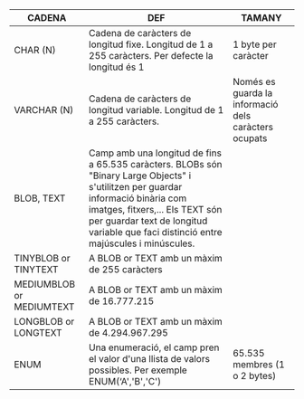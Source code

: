 
| CADENA                   | DEF                                                                                                                                                                                                                                                           | TAMANY                                               |
| ------------------------ | ------------------------------------------------------------------------------------------------------------------------------------------------------------------------------------------------------------------------------------------------------------- | ---------------------------------------------------- |
| CHAR (N)                 | Cadena de caràcters de longitud fixe. Longitud de 1 a 255 caràcters. Per defecte la longitud és 1                                                                                                                                                             | 1 byte per caràcter                                  |
| VARCHAR (N)              | Cadena de caràcters de longitud variable. Longitud de 1 a 255 caràcters.                                                                                                                                                                                      | Només es guarda la informació dels caràcters ocupats |
| BLOB, TEXT               | Camp amb una longitud de fins a 65.535 caràcters. BLOBs són "Binary Large Objects" i s'utilitzen per guardar informació binària com imatges, fitxers,... Els TEXT són per guardar text de longitud variable que faci distinció entre majúscules i minúscules. |                                                      |
| TINYBLOB or TINYTEXT     | A BLOB or TEXT amb un màxim de 255 caràcters                                                                                                                                                                                                                  |                                                      |
| MEDIUMBLOB or MEDIUMTEXT | A BLOB or TEXT amb un màxim de 16.777.215                                                                                                                                                                                                                     |                                                      |
| LONGBLOB or LONGTEXT     | A BLOB or TEXT amb un màxim de 4.294.967.295                                                                                                                                                                                                                  |                                                      |
| ENUM                     | Una enumeració, el camp pren el valor d'una llista de valors possibles. Per exemple ENUM(‘A','B','C')                                                                                                                                                         | 65.535 membres (1 o 2 bytes)                         |
